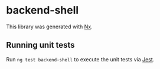 # backend-shell

This library was generated with [Nx](https://nx.dev).

## Running unit tests

Run `ng test backend-shell` to execute the unit tests via [Jest](https://jestjs.io).

